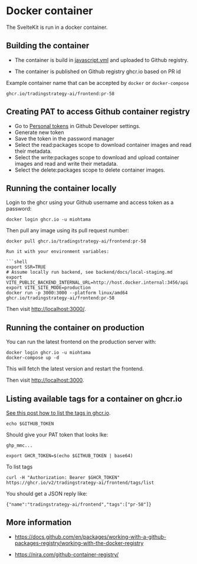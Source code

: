 # Docker container

The SvelteKit is run in a docker container.

## Building the container

- The container is build in [javascript.yml](../.github/workflows/javascript.yml) and uploaded to Github registry.

- The container is published on Github registry ghcr.io based on PR id

Example container name that can be accepted by `docker` or `docker-compose`

```
ghcr.io/tradingstrategy-ai/frontend:pr-58
```

## Creating PAT to access Github container registry

- Go to [Personal tokens](https://github.com/settings/tokens) in Github Developer settings.
- Generate new token
- Save the token in the password manager
- Select the read:packages scope to download container images and read their metadata.
- Select the write:packages scope to download and upload container images and read and write their metadata.
- Select the delete:packages scope to delete container images.

## Running the container locally

Login to the ghcr using your Github username and access token as a password:

```shell
docker login ghcr.io -u miohtama
```

Then pull any image using its pull request number:

```shell
docker pull ghcr.io/tradingstrategy-ai/frontend:pr-58

Run it with your environment variables:

```shell
export SSR=TRUE
# Assume locally run backend, see backend/docs/local-staging.md
export VITE_PUBLIC_BACKEND_INTERNAL_URL=http://host.docker.internal:3456/api
export VITE_SITE_MODE=production
docker run -p 3000:3000 --platform linux/amd64 ghcr.io/tradingstrategy-ai/frontend:pr-58
```

Then visit [http://localhost:3000/](http://localhost:3000/).

## Running the container on production

You can run the latest frontend on the production server with:

```shell
docker login ghcr.io -u miohtama
docker-compose up -d 
```

This will fetch the latest version and restart the frontend.

Then visit [http://localhost:3000](http://localhost:3000).

## Listing available tags for a container on ghcr.io

[See this post how to list the tags in ghcr.io](https://github.community/t/how-to-check-if-a-container-image-exists-on-ghcr/154836/6).

```shell
echo $GITHUB_TOKEN
```

Should give your PAT token that looks lke:

```
ghp_mmc...
```

```shell
export GHCR_TOKEN=$(echo $GITHUB_TOKEN | base64)
```
To list tags

```
curl -H "Authorization: Bearer $GHCR_TOKEN" https://ghcr.io/v2/tradingstrategy-ai/frontend/tags/list
```

You should get a JSON reply like:

```
{"name":"tradingstrategy-ai/frontend","tags":["pr-58"]}
```

## More information

* https://docs.github.com/en/packages/working-with-a-github-packages-registry/working-with-the-docker-registry

* https://nira.com/github-container-registry/
